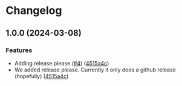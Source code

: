 # Changelog

## 1.0.0 (2024-03-08)


### Features

* Adding release please ([#4](https://github.com/launchdarkly/ld-cli/issues/4)) ([4515a4c](https://github.com/launchdarkly/ld-cli/commit/4515a4c06a29c4c08fa7cb821cd424a6f60e898b))
* We added release please. Currently it only does a github release (hopefully) ([4515a4c](https://github.com/launchdarkly/ld-cli/commit/4515a4c06a29c4c08fa7cb821cd424a6f60e898b))
